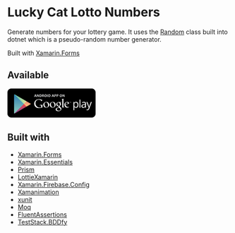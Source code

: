 # Lucky Cat Lotto Numbers

Generate numbers for your lottery game. It uses the [Random](https://docs.microsoft.com/en-us/dotnet/api/system.random) class built into dotnet which is a pseudo-random number generator.

Built with [Xamarin.Forms](https://xamarin.com)

## Available 

[![](/Art/google-play-icon.png)](https://play.google.com/store/apps/details?id=dev.matthewregis.lottonumbers)

## Built with

* [Xamarin.Forms](https://www.xamarin.com/forms)
* [Xamarin.Essentials](https://www.github.com/xamarin/essentials)
* [Prism](https://github.com/PrismLibrary/Prism)
* [LottieXamarin](https://github.com/Baseflow/LottieXamarin)
* [Xamarin.Firebase.Config](https://github.com/xamarin/GooglePlayServicesComponents)
* [Xamanimation](https://github.com/jsuarezruiz/Xamanimation)
* [xunit](https://github.com/xunit/xunit)
* [Moq](https://github.com/moq/moq4)
* [FluentAssertions](https://fluentassertions.com/)
* [TestStack.BDDfy](https://github.com/TestStack/TestStack.BDDfy)